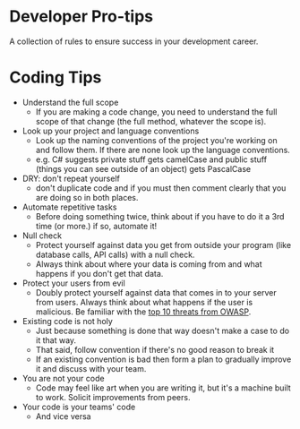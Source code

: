 # Developer Pro-tips
A collection of rules to ensure success in your development career.

# Coding Tips
- Understand the full scope
  - If you are making a code change, you need to understand the full scope of that change (the full method, whatever the scope is).
- Look up your project and language conventions
  - Look up the naming conventions of the project you're working on and follow them. If there are none look up the language conventions.
  - e.g. C# suggests private stuff gets camelCase and public stuff (things you can see outside of an object) gets PascalCase 
- DRY: don't repeat yourself
  - don't duplicate code and if you must then comment clearly that you are doing so in both places.
- Automate repetitive tasks
  - Before doing something twice, think about if you have to do it a 3rd time (or more.) if so, automate it!
- Null check
  - Protect yourself against data you get from outside your program (like database calls, API calls) with a null check.
  - Always think about where your data is coming from and what happens if you don't get that data.
- Protect your users from evil
  - Doubly protect yourself against data that comes in to your server from users. Always think about what happens if the user is malicious. Be familiar with the [top 10 threats from OWASP](https://www.owasp.org/index.php/OWASP_Top_Ten_Cheat_Sheet).
- Existing code is not holy
  - Just because something is done that way doesn't make a case to do it that way.
  - That said, follow convention if there's no good reason to break it
  - If an existing convention is bad then form a plan to gradually improve it and discuss with your team.
- You are not your code
  - Code may feel like art when you are writing it, but it's a machine built to work. Solicit improvements from peers.
- Your code is your teams' code
  - And vice versa
